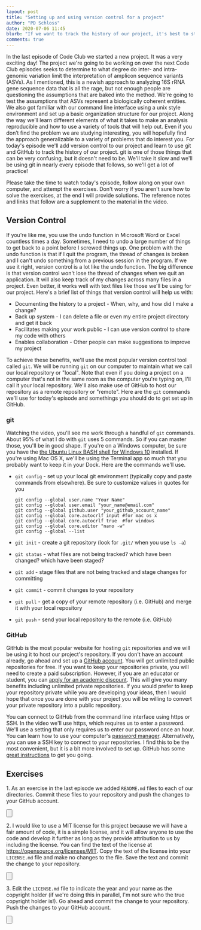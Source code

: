 ```yaml
---
layout: post
title: "Setting up and using version control for a project"
author: "PD Schloss"
date: 2020-07-06 11:45
blurb: "If we want to track the history of our project, it's best to start from the beginning"
comments: true
---
```


In the last episode of Code Club we started a new project. It was a very exciting day! The project we're going to be working on over the next Code Club episodes seeks to determine to what degree do inter- and intra-genomic variation limit the interpretation of amplicon sequence variants (ASVs). As I mentioned, this is a newish approach to analyzing 16S rRNA gene sequence data that is all the rage, but not enough people are questioning the assumptions that are baked into the method. We're going to test the assumptions that ASVs represent a biologically coherent entities. We also got familiar with our command line interface using a unix style environment and set up a basic organization structure for our project. Along the way we’ll learn different elements of what it takes to make an analysis reproducible and how to use a variety of tools that will help out. Even if you don’t find the problem we are studying interesting, you will hopefully find the approach generalizable to a variety of problems that do interest you. For today's episode we'll add version control to our project and learn to use git and GitHub to track the history of our project. git is one of those things that can be very confusing, but it doesn't need to be. We'll take it slow and we'll be using git in nearly every episode that follows, so we'll get a lot of practice!

Please take the time to watch today's episode, follow along on your own computer, and attempt the exercises. Don't worry if you aren't sure how to solve the exercises, at the end I will provide solutions. The reference notes and links that follow are a supplement to the material in the video.

<!-- <iframe style="margin: 0 auto;display:block;" width="560" height="315" src="https://www.youtube.com/embed/DnwEaa5QtpI" frameborder="0" allow="accelerometer; autoplay; encrypted-media; gyroscope; picture-in-picture" allowfullscreen></iframe> -->


## Version Control

If you're like me, you use the undo function in Microsoft Word or Excel countless times a day. Sometimes, I need to undo a large number of things to get back to a point before I screwed things up. One problem with the undo function is that if I quit the program, the thread of changes is broken and I can't undo something from a previous session in the program. If we use it right, version control is a lot like the undo function. The big difference is that version control won't lose the thread of changes when we quit an application. It will also keep track of my changes across many files in a project. Even better, it works well with text files like those we'll be using for our project. Here's a brief list of things that version control will help us with:

* Documenting the history to a project - When, why, and how did I make a change?
* Back up system - I can delete a file or even my entire project directory and get it back
* Facilitates making your work public - I can use version control to share my code with others
* Enables collaboration -  Other people can make suggestions to improve my project

To achieve these benefits, we'll use the most popular version control tool called `git`. We will be running `git` on our computer to maintain what we call our local repository or "local". Note that even if you doing a project on a computer that's not in the same room as the computer you're typing on, I'll call it your local repository. We'll also make use of GitHub to host our repository as a remote repository or "remote". Here are the `git` commands we'll use for today's episode and somethings you should do to get set up in GitHub.

### git
Watching the video, you'll see me work through a handful of `git` commands. About 95% of what I do with `git` uses 5 commands. So if you can master those, you'll be in good shape. If you're on a Windows computer, be sure you have the [the Ubuntu Linux BASH shell for Windows 10](https://itsfoss.com/install-bash-on-windows/) installed. If you're using Mac OS X, we'll be using the Terminal app so much that you probably want to keep it in your Dock. Here are the commands we'll use.

* `git config` - set up your local git environment (typically copy and paste commands from elsewhere). Be sure to customize values in quotes for you

	```
	git config --global user.name "Your Name"
	git config --global user.email "your_name@email.com"
	git config --global github.user "your_github_account_name"
	git config --global core.autocrlf input	#for mac os x
	git config --global core.autocrlf true	#for windows
	git config --global core.editor "nano -w"
	git config --global --list
	```

* `git init` - create a git repository (look for `.git/` when you use `ls -a`)
* `git status` - what files are not being tracked? which have been changed? which have been staged?
* `git add` - stage files that are not being tracked and stage changes for committing
* `git commit` - commit changes to your repository
* `git pull` - get a copy of your remote repository (i.e. GitHub) and merge it with your local repository
* `git push` - send your local repository to the remote (i.e. GitHub)


### GitHub
GitHub is the most popular website for hosting `git` repositories and we will be using it to host our project's repository. If you don't have an account already, go ahead and set up a [GitHub account](https://github.com). You will get unlimited public repositories for free. If you want to keep your repositories private, you will need to create a paid subscription. However, if you are an educator or student, you can [apply for an academic discount](https://docs.github.com/en/github/teaching-and-learning-with-github-education/applying-for-an-educator-or-researcher-discount). This will give you many benefits including unlimited private repositories. If you would prefer to keep your repository private while you are developing your ideas, then I would hope that once you are done with your project you will be willing to convert your private repository into a public repository.

You can connect to GitHub from the command line interface using https or SSH. In the video we'll use https, which requires us to enter a password. We'll use a setting that only requires us to enter our password once an hour. You can learn how to use your computer's [password manager](https://docs.github.com/en/github/using-git/caching-your-github-credentials-in-git). Alternatively, you can use a SSH key to connect to your repositories. I find this to be the most convenient, but it is a bit more involved to set up. GitHub has some [great instructions](https://docs.github.com/en/github/using-git/caching-your-github-credentials-in-git) to get you going.


## Exercises
1\. As an exercise in the last episode we added `README.md` files to each of our directories. Commit these files to your repository and push the changes to your GitHub account.

<input type="button" class="hideshow">
<div markdown="1" style="display:none;">
```
git add code/README.md data/README.md data/mothur/README.md data/processed/README.md data/raw/README.md data/references/README.md exploratory/README.md submission/README.md
git commit -m "Create blank README files to preserve organization structure"
git pull
git push
```
</div>


2\. I would like to use a MIT license for this project because we will have a fair amount of code, it is a simple license, and it will allow anyone to use the code and develop it further as long as they provide attribution to us by including the license. You can find the text of the license at https://opensource.org/licenses/MIT. Copy the text of the license into your `LICENSE.md` file and make no changes to the file. Save the text and commit the change to your repository.

<input type="button" class="hideshow">
<div markdown="1" style="display:none;">
Copy this into `LICENSE.md` using `nano`

```
Copyright <YEAR> <COPYRIGHT HOLDER>

Permission is hereby granted, free of charge, to any person obtaining a copy of this software and associated documentation files (the "Software"), to deal in the Software without restriction, including without limitation the rights to use, copy, modify, merge, publish, distribute, sublicense, and/or sell copies of the Software, and to permit persons to whom the Software is furnished to do so, subject to the following conditions:

The above copyright notice and this permission notice shall be included in all copies or substantial portions of the Software.

THE SOFTWARE IS PROVIDED "AS IS", WITHOUT WARRANTY OF ANY KIND, EXPRESS OR IMPLIED, INCLUDING BUT NOT LIMITED TO THE WARRANTIES OF MERCHANTABILITY, FITNESS FOR A PARTICULAR PURPOSE AND NONINFRINGEMENT. IN NO EVENT SHALL THE AUTHORS OR COPYRIGHT HOLDERS BE LIABLE FOR ANY CLAIM, DAMAGES OR OTHER LIABILITY, WHETHER IN AN ACTION OF CONTRACT, TORT OR OTHERWISE, ARISING FROM, OUT OF OR IN CONNECTION WITH THE SOFTWARE OR THE USE OR OTHER DEALINGS IN THE SOFTWARE.
```

Then run the following commands at the prompt

```bash
git add LICENSE.md
git commit -m "Use MIT License for project"
```
</div>


3\. Edit the `LICENSE.md` file to indicate the year and your name as the copyright holder (if we're doing this in parallel, I'm not sure who the true copyright holder is!). Go ahead and commit the change to your repository. Push the changes to your GitHub account.

<input type="button" class="hideshow">
<div markdown="1" style="display:none;">
In `nano` edit `LICENSE.md` to change `<YEAR>` to the current year (e.g. 2020) and `<COPYRIGHT HOLDER>` to your name (or mine). Then do the following

```bash
git add LICENSE.md
git commit -m "Update copyright information"
git pull
git push
</div>
